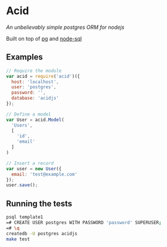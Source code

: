 # Acid
_An unbelievably simple postgres ORM for nodejs_

Built on top of [pg](https://github.com/brianc/node-postgres) and [node-sql](https://github.com/brianc/node-sql)

## Examples

```js
// Require the module
var acid = require('acid')({
  host: 'localhost',
  user: 'postgres',
  password: '',
  database: 'acidjs'
});

// Define a model
var User = acid.Model(
  'Users',
  [
    'id',
    'email'
  ]
)

// Insert a record
var user = new User({
  email: 'test@example.com'
});
user.save();
```

## Running the tests

```bash
psql template1
=# CREATE USER postgres WITH PASSWORD 'password' SUPERUSER;
=# \q
createdb -U postgres acidjs
make test
```